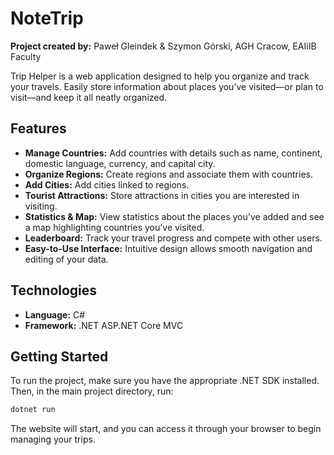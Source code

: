 # NoteTrip

**Project created by:** Paweł Gleindek & Szymon Górski, AGH Cracow, EAIiIB Faculty

Trip Helper is a web application designed to help you organize and track your travels. Easily store information about places you’ve visited—or plan to visit—and keep it all neatly organized.

## Features

- **Manage Countries:** Add countries with details such as name, continent, domestic language, currency, and capital city.  
- **Organize Regions:** Create regions and associate them with countries.  
- **Add Cities:** Add cities linked to regions.  
- **Tourist Attractions:** Store attractions in cities you are interested in visiting.  
- **Statistics & Map:** View statistics about the places you've added and see a map highlighting countries you’ve visited.  
- **Leaderboard:** Track your travel progress and compete with other users.  
- **Easy-to-Use Interface:** Intuitive design allows smooth navigation and editing of your data.

## Technologies

- **Language:** C#  
- **Framework:** .NET ASP.NET Core MVC

## Getting Started

To run the project, make sure you have the appropriate .NET SDK installed. Then, in the main project directory, run:

```bash
dotnet run
```
The website will start, and you can access it through your browser to begin managing your trips.

